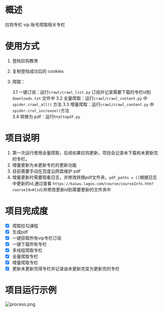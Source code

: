 # 概述
拉钩专栏 vip 账号爬取相关专栏
# 使用方式
1. 登陆拉钩教育
2. 复制登陆成功后的 cookies
3. 爬取：

   3.1 一键订阅：运行`crawl/crawl_list.py` 订阅并记录需要下载的专栏id到`downloads.txt` 文件中
   3.2 全量爬取：运行`crawl/crawl_content.py` 中 `spider.crawl_all()` 方法
   3.3 增量爬取：运行`crawl/crawl_content.py` 中 `spider.cral_increase()`方法   
   3.4 转换为 pdf：运行`htmltopdf.py`
# 项目说明
1. 第一次运行使用全量爬取，后续如果拉钩更新，项目会记录未下载和未更新完的专栏。
2. 增量更新为未更新专栏的更新功能
3. 目前需要手动在百度云网盘维护 pdf
4. 增量更新时需要观看日志，并修改转换pdf文件夹，`pdf_paths = []`根据日志中更新的id,通过查看
`https://kaiwu.lagou.com/course/courseInfo.htm?courseId=#{id}`并修改更新id到需要更新的文件夹中
# 项目完成度
- [x] 爬取拉勾课程
- [x] 生成pdf
- [x] 一键获取所有vip专栏订阅
- [x] 一键下载所有专栏
- [x] 多线程爬取专栏 
- [x] 全量爬取专栏
- [x] 增量爬取专栏
- [x] 更新未更新完得专栏并记录由未更新完变为更新完的专栏
# 项目运行示例
![process.png](https://video-aiqiyi-1253626516.cos.ap-beijing.myqcloud.com/edu.gif)

